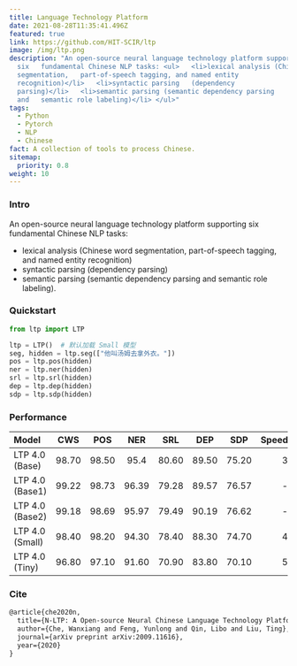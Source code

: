```yaml
---
title: Language Technology Platform
date: 2021-08-28T11:35:41.496Z
featured: true
link: https://github.com/HIT-SCIR/ltp
image: /img/ltp.png
description: "An open-source neural language technology platform supporting
  six   fundamental Chinese NLP tasks: <ul>   <li>lexical analysis (Chinese word
  segmentation,   part-of-speech tagging, and named entity
  recognition)</li>   <li>syntactic parsing   (dependency
  parsing)</li>   <li>semantic parsing (semantic dependency parsing
  and   semantic role labeling)</li> </ul>"
tags:
  - Python
  - Pytorch
  - NLP
  - Chinese
fact: A collection of tools to process Chinese.
sitemap:
  priority: 0.8
weight: 10
---
```

### Intro
An open-source neural language technology platform supporting six fundamental Chinese NLP tasks:
+ lexical analysis (Chinese word segmentation, part-of-speech tagging, and named entity recognition)
+ syntactic parsing (dependency parsing)
+ semantic parsing (semantic dependency parsing and semantic role labeling). 

### Quickstart

```python
from ltp import LTP

ltp = LTP()  # 默认加载 Small 模型
seg, hidden = ltp.seg(["他叫汤姆去拿外衣。"])
pos = ltp.pos(hidden)
ner = ltp.ner(hidden)
srl = ltp.srl(hidden)
dep = ltp.dep(hidden)
sdp = ltp.sdp(hidden)
```

### Performance

|       Model       | CWS  | POS  | NER | SRL | DEP | SDP | Speed(Sents/S) |
| :-------------- | :---: | :---: | :------: | :------: | :------: | :------: | :--------: |
| LTP 4.0 (Base)   | 98.70  | 98.50  |   95.4   |   80.60   |   89.50   |   75.20   |   39.12    |
| LTP 4.0 (Base1)  | 99.22 | 98.73 |  96.39   |  79.28   |  89.57   |  76.57   |   --.--    |
| LTP 4.0 (Base2)  | 99.18 | 98.69 |  95.97   |  79.49   |  90.19   |  76.62   |   --.--    |
| LTP 4.0 (Small)  | 98.40  | 98.20  |   94.30   |   78.40   |   88.30   |   74.70   |   43.13    |
|  LTP 4.0 (Tiny)  | 96.80  | 97.10  |   91.60   |   70.90   |   83.80   |   70.10   |   53.22    |

### Cite

```latex
@article{che2020n,
  title={N-LTP: A Open-source Neural Chinese Language Technology Platform with Pretrained Models},
  author={Che, Wanxiang and Feng, Yunlong and Qin, Libo and Liu, Ting},
  journal={arXiv preprint arXiv:2009.11616},
  year={2020}
}
```
